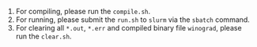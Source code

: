 1. For compiling, please run the `compile.sh`.
2. For running, please submit the `run.sh` to `slurm` via the `sbatch` command.
3. For clearing all `*.out`, `*.err` and compiled binary file `winograd`, please run the `clear.sh`.
